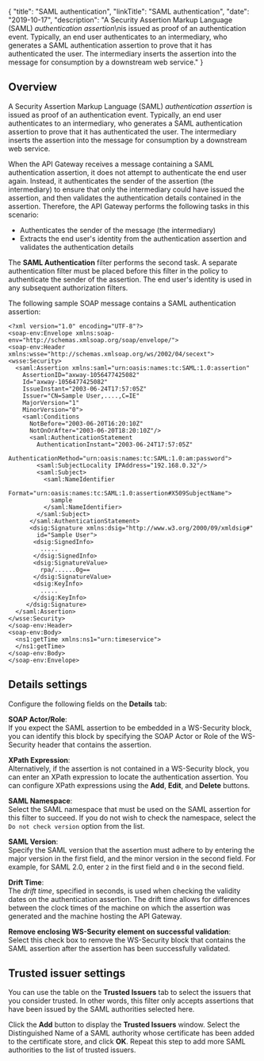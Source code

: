 {
"title": "SAML authentication",
"linkTitle": "SAML authentication",
"date": "2019-10-17",
"description": "A Security Assertion Markup Language (SAML) *authentication assertion*\\nis issued as proof of an authentication event. Typically, an end user authenticates to an intermediary, who generates a SAML authentication assertion to prove that it has authenticated the user. The intermediary inserts the assertion into the message for consumption by a downstream web service."
}
﻿
<div id="p_authn_saml_assertion_overview">

Overview
--------

A Security Assertion Markup Language (SAML) *authentication assertion*
is issued as proof of an authentication event. Typically, an end user authenticates to an intermediary, who generates a SAML authentication assertion to prove that it has authenticated the user. The intermediary inserts the assertion into the message for consumption by a downstream web service.

When the API Gateway receives a message containing a SAML authentication assertion, it does not attempt to authenticate the end user again. Instead, it authenticates the sender of the assertion (the intermediary) to ensure that only the intermediary could have issued the assertion, and then validates the authentication details contained in the assertion. Therefore, the API Gateway performs the following tasks in this scenario:

-   Authenticates the sender of the message (the intermediary)
-   Extracts the end user's identity from the authentication assertion and validates the authentication details

The **SAML Authentication**
filter performs the second task. A separate authentication filter must be placed before this filter in the policy to authenticate the sender of the assertion. The end user's identity is used in any subsequent authorization filters.

The following sample SOAP message contains a SAML authentication assertion:

``` {space="preserve"}
<?xml version="1.0" encoding="UTF-8"?>
<soap-env:Envelope xmlns:soap-env="http://schemas.xmlsoap.org/soap/envelope/">
<soap-env:Header xmlns:wsse="http://schemas.xmlsoap.org/ws/2002/04/secext">
<wsse:Security>
  <saml:Assertion xmlns:saml="urn:oasis:names:tc:SAML:1.0:assertion"
    AssertionID="axway-1056477425082"
    Id="axway-1056477425082"
    IssueInstant="2003-06-24T17:57:05Z"
    Issuer="CN=Sample User,....,C=IE"
    MajorVersion="1"
    MinorVersion="0">
    <saml:Conditions
      NotBefore="2003-06-20T16:20:10Z"
      NotOnOrAfter="2003-06-20T18:20:10Z"/>
      <saml:AuthenticationStatement
        AuthenticationInstant="2003-06-24T17:57:05Z"
        AuthenticationMethod="urn:oasis:names:tc:SAML:1.0:am:password">
        <saml:SubjectLocality IPAddress="192.168.0.32"/>
        <saml:Subject>
          <saml:NameIdentifier
            Format="urn:oasis:names:tc:SAML:1.0:assertion#X509SubjectName">
            sample
          </saml:NameIdentifier>
        </saml:Subject>
      </saml:AuthenticationStatement>
      <dsig:Signature xmlns:dsig="http://www.w3.org/2000/09/xmldsig#"
        id="Sample User">
       <dsig:SignedInfo>
         .....
       </dsig:SignedInfo>
       <dsig:SignatureValue>
         rpa/......0g==
       </dsig:SignatureValue>
       <dsig:KeyInfo>
         .....
       </dsig:KeyInfo>
     </dsig:Signature>
  </saml:Assertion>
</wsse:Security>
</soap-env:Header>
<soap-env:Body>
  <ns1:getTime xmlns:ns1="urn:timeservice">
  </ns1:getTime>
</soap-env:Body>
</soap-env:Envelope>
```

</div>

<div id="p_authn_saml_assertion_details">

Details settings
----------------

Configure the following fields on the **Details**
tab:

**SOAP Actor/Role**:\
If you expect the SAML assertion to be embedded in a WS-Security block, you can identify this block by specifying the SOAP Actor or Role of the WS-Security header that contains the assertion.

**XPath Expression**:\
Alternatively, if the assertion is not contained in a WS-Security block, you can enter an XPath expression to locate the authentication assertion. You can configure XPath expressions using the **Add**, **Edit**,
and **Delete**
buttons.

**SAML Namespace**:\
Select the SAML namespace that must be used on the SAML assertion for this filter to succeed. If you do not wish to check the namespace, select the `Do not check version`
option from the list.

**SAML Version**:\
Specify the SAML version that the assertion must adhere to by entering the major version in the first field, and the minor version in the second field. For example, for SAML 2.0, enter `2`
in the first field and `0`
in the second field.

**Drift Time**:\
The *drift time*, specified in seconds, is used when checking the validity dates on the authentication assertion. The drift time allows for differences between the clock times of the machine on which the assertion was generated and the machine hosting the API Gateway.

**Remove enclosing WS-Security element on successful validation**:\
Select this check box to remove the WS-Security block that contains the SAML assertion after the assertion has been successfully validated.

</div>

<div id="p_authn_saml_assertion_trusted">

Trusted issuer settings
-----------------------

You can use the table on the **Trusted Issuers**
tab to select the issuers that you consider trusted. In other words, this filter only accepts assertions that have been issued by the SAML authorities selected here.

Click the **Add**
button to display the **Trusted Issuers**
window. Select the Distinguished Name of a SAML authority whose certificate has been added to the certificate store, and click **OK**. Repeat this step to add more SAML authorities to the list of trusted issuers.

</div>
